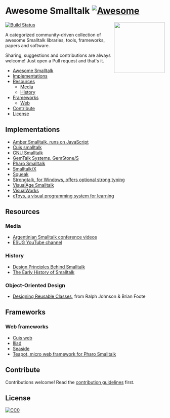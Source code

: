 # Awesome Smalltalk [![Awesome](https://cdn.rawgit.com/sindresorhus/awesome/d7305f38d29fed78fa85652e3a63e154dd8e8829/media/badge.svg)](https://github.com/sindresorhus/awesome)

[<img src="https://github.com/gstn-caruso/awesome-smalltalk/blob/master/smalltalk-logo.png?raw=true" align="right" width="160">](https://en.wikipedia.org/wiki/Smalltalk)

[![Build Status](https://travis-ci.com/gstn-caruso/awesome-smalltalk.svg?branch=master)](https://travis-ci.com/gstn-caruso/awesome-smalltalk)

A categorized community-driven collection of awesome Smalltalk libraries, tools, frameworks, papers and software.

Sharing, suggestions and contributions are always welcome! Just open a Pull request and that's it.

- [Awesome Smalltalk](#awesome-smalltalk)
- [Implementations](#implementations)
- [Resources](#resources)
  - [Media](#media)
  - [History](#history)
- [Frameworks](#frameworks)
  - [Web](#web-frameworks)
- [Contribute](#contribute)
- [License](#license)

## Implementations

- [Amber Smalltalk, runs on JavaScript](https://amber-lang.net/)
- [Cuis smalltalk](https://cuis-smalltalk.org/)
- [GNU Smalltalk](http://smalltalk.gnu.org/)
- [GemTalk Systems, GemStone/S](https://gemtalksystems.com/)
- [Pharo Smalltalk](https://pharo.org/)
- [Smalltalk/X](https://www.exept.de/smalltalk-x.html)
- [Squeak](https://squeak.org/)
- [Strongtalk, for Windows, offers optional strong typing](http://strongtalk.org/)
- [VisualAge Smalltalk](https://www.instantiations.com/products/vasmalltalk/)
- [VisualWorks](http://www.cincomsmalltalk.com/main/products/visualworks/)
- [eToys, a visual programming system for learning](http://www.squeakland.org/)

## Resources

### Media

- [Argentinian Smalltalk conference videos](https://www.youtube.com/user/FASTFoundation/playlists)
- [ESUG YouTube channel](https://www.youtube.com/user/esugboard)

### History

- [Design Principles Behind Smalltalk](http://www.cs.virginia.edu/~evans/cs655/readings/smalltalk.html)
- [The Early History of Smalltalk](http://worrydream.com/EarlyHistoryOfSmalltalk/)

### Object-Oriented Design

- [Designing Reusable Classes](http://laputan.org/drc.html), from Ralph Johnson & Brian Foote 

## Frameworks

### Web frameworks

- [Cuis web](https://github.com/gstn-caruso/cuis-web)
- [Iliad](https://iliadproject.github.io/)
- [Seaside](https://github.com/seasidest/seaside)
- [Teapot, micro web framework for Pharo Smalltalk](https://github.com/zeroflag/Teapot)

## Contribute

Contributions welcome! Read the [contribution guidelines](contributing.md) first.

## License

[![CC0](https://mirrors.creativecommons.org/presskit/buttons/88x31/svg/cc-zero.svg)](https://creativecommons.org/publicdomain/zero/1.0)
